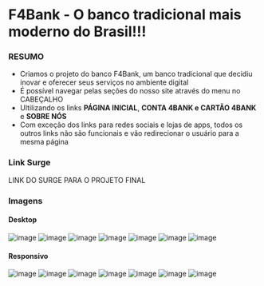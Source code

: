# F4Bank - O banco tradicional mais moderno do Brasil!!!

### RESUMO
- Criamos o projeto do banco F4Bank, um banco tradicional que decidiu inovar e oferecer seus serviços no ambiente digital
- É possível navegar pelas seções do nosso site através do menu no CABEÇALHO
- Ultilizando os links **PÁGINA INICIAL**, **CONTA 4BANK e CARTÃO 4BANK** e **SOBRE NÓS**
- Com exceção dos links para redes sociais e lojas de apps, todos os outros links não são funcionais e vão redirecionar o usuário para a mesma página
### Link Surge 
LINK DO SURGE PARA O PROJETO FINAL

### Imagens
#### Desktop
![image](https://user-images.githubusercontent.com/95589176/172073257-faf78940-3737-4af1-9871-a1977779fd03.png)
![image](https://user-images.githubusercontent.com/95589176/172073263-ee34ff06-b9ba-4a28-ab69-fa6eb3b567f5.png)
![image](https://user-images.githubusercontent.com/95589176/172073266-5e7f524a-738b-4979-abc0-25e34ddb38de.png)
![image](https://user-images.githubusercontent.com/95589176/172073272-9beba07c-25ee-446f-8237-3aface4aab55.png)
![image](https://user-images.githubusercontent.com/95589176/172073275-3abdbff1-0381-478d-949a-833c6b6e9cb7.png)
![image](https://user-images.githubusercontent.com/95589176/172081727-2f83c069-685f-4951-a077-34c86de24243.png)
![image](https://user-images.githubusercontent.com/95589176/172081756-58517f82-25c4-4f60-bf43-6245131dc20a.png)

#### Responsivo 
![image](https://user-images.githubusercontent.com/95589176/172073287-1d44ec49-b857-47ac-b3bd-3000c4b5d384.png)
![image](https://user-images.githubusercontent.com/95589176/172073288-0d1a741a-dfd9-440b-a738-357c765da3d1.png)
![image](https://user-images.githubusercontent.com/95589176/172073294-8fb85fc2-20f4-43c9-9611-788d8a766eab.png)
![image](https://user-images.githubusercontent.com/95589176/172073299-642896f5-18e1-4b34-a5da-88146e1dae42.png)
![image](https://user-images.githubusercontent.com/95589176/172073304-669a803b-9761-43ea-888a-06472b1be4f9.png)
![image](https://user-images.githubusercontent.com/95589176/172082035-35805c92-255d-4c9a-8aca-523277d0195e.png)
![image](https://user-images.githubusercontent.com/95589176/172081939-34e0c72e-04bf-4b7e-a01c-b3813503ef74.png)
